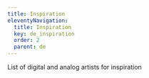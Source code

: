 ```yaml
---
title: Inspiration
eleventyNavigation:
  title: Inspiration
  key: de_inspiration
  order: 2
  parent: de
---
```


List of digital and analog artists for inspiration